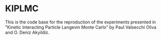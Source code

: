 # KIPLMC
This is the code base for the reproduction of the experiments presented in "Kinetic Interacting Particle Langevin Monte Carlo" by Paul Valsecchi Oliva and O. Deniz Akyildiz.
